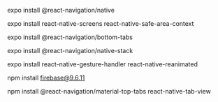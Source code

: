 expo install @react-navigation/native



expo install react-native-screens react-native-safe-area-context



expo install @react-navigation/bottom-tabs



expo install @react-navigation/native-stack



expo install react-native-gesture-handler react-native-reanimated



npm install firebase@9.6.11

npm install @react-navigation/material-top-tabs react-native-tab-view
